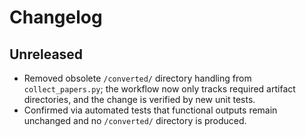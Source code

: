 # Changelog

## Unreleased
- Removed obsolete `/converted/` directory handling from `collect_papers.py`; the workflow now only tracks required artifact directories, and the change is verified by new unit tests.
- Confirmed via automated tests that functional outputs remain unchanged and no `/converted/` directory is produced.
